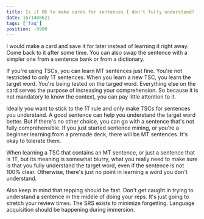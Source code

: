 ```yaml
---
title: Is it OK to make cards for sentences I don't fully understand?
date: 1671488621
tags: ['faq']
position: -9900
---
```


I would make a card and save it for later instead of learning it right away.
Come back to it after some time.
You can also swap the sentence with a simpler one from a sentence bank or from a dictionary.

If you're using TSCs, you can learn MT sentences just fine.
You're not restricted to only 1T sentences.
When you learn a new TSC, you learn the target word.
You're being tested on the targed word.
Everything else on the card serves the purpose of increasing your comprehension.
So because it is not mandatory to know the context,
you can pay little attention to it.

Ideally you want to stick to the 1T rule and only make TSCs for sentences you understand.
A good sentence can help you understand the target word better.
But if there's no other choice,
you can go with a sentence that's not fully comprehensible.
If you just started sentence mining,
or you're a beginner learning from a premade deck,
there will be MT sentences.
It's okay to tolerate them.

When learning a TSC that contains an MT sentence,
or just a sentence that is 1T, but its meaning is somewhat blurry,
what you really need to make sure is that you fully understand the target word,
even if the sentence is not 100% clear.
Otherwise, there's just no point in learning a word you don't understand.

Also keep in mind that repping should be fast.
Don't get caught in trying to understand a sentence in the middle of doing your reps.
It's just going to stretch your review times.
The SRS exists to minimize forgetting.
Language acquisition should be happening during immersion.
